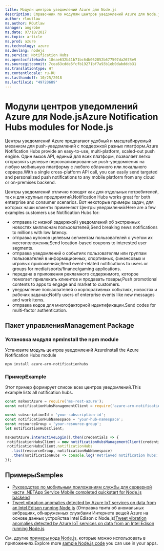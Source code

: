 ```yaml
---
title: Модули центров уведомлений Azure для Node.js
description: Справочник по модулям центров уведомлений Azure для Node.js
author: rloutlaw
ms.author: ROutlaw
manager: angrobe
ms.date: 07/18/2017
ms.topic: article
ms.prod: azure
ms.technology: azure
ms.devlang: nodejs
ms.service: Notification Hubs
ms.openlocfilehash: 18eae632b41b71bc64b052852b677507da2678e9
ms.sourcegitcommit: 7cea63cdde5fcfb19271bf7a93b1eb0dabdddb31
ms.translationtype: HT
ms.contentlocale: ru-RU
ms.lasthandoff: 10/25/2018
ms.locfileid: "49720689"
---
```

# <a name="azure-notification-hubs-modules-for-nodejs"></a><span data-ttu-id="9c2d5-103">Модули центров уведомлений Azure для Node.js</span><span class="sxs-lookup"><span data-stu-id="9c2d5-103">Azure Notification Hubs modules for Node.js</span></span>

<span data-ttu-id="9c2d5-104">Центры уведомлений Azure предлагают удобный и масштабируемый механизм для push-уведомлений с поддержкой разных платформ.</span><span class="sxs-lookup"><span data-stu-id="9c2d5-104">Azure Notification Hubs provide an easy-to-use, multi-platform, scaled-out push engine.</span></span> <span data-ttu-id="9c2d5-105">Один вызов API, единый для всех платформ, позволяет легко отправлять целевые персонализированные push-уведомления на любую мобильную платформу с любого облачного или локального сервера.</span><span class="sxs-lookup"><span data-stu-id="9c2d5-105">With a single cross-platform API call, you can easily send targeted and personalized push notifications to any mobile platform from any cloud or on-premises backend.</span></span>

<span data-ttu-id="9c2d5-106">Центры уведомлений отлично походят как для отдельных потребителей, так и для крупных предприятий.</span><span class="sxs-lookup"><span data-stu-id="9c2d5-106">Notification Hubs works great for both enterprise and consumer scenarios.</span></span> <span data-ttu-id="9c2d5-107">Вот некоторые примеры задач, для которых наши клиенты применяют Центры уведомлений:</span><span class="sxs-lookup"><span data-stu-id="9c2d5-107">Here are a few examples customers use Notification Hubs for:</span></span>
- <span data-ttu-id="9c2d5-108">отправка (с низкой задержкой) уведомлений об экстренных новостях миллионам пользователей;</span><span class="sxs-lookup"><span data-stu-id="9c2d5-108">Send breaking news notifications to millions with low latency.</span></span>
- <span data-ttu-id="9c2d5-109">отправка купонов целевым сегментам пользователей с учетом их местоположения;</span><span class="sxs-lookup"><span data-stu-id="9c2d5-109">Send location-based coupons to interested user segments.</span></span>
- <span data-ttu-id="9c2d5-110">отправка уведомлений о событиях пользователям или группам пользователей в информационных, спортивных, финансовых и игровых приложениях;</span><span class="sxs-lookup"><span data-stu-id="9c2d5-110">Send event-related notifications to users or groups for media/sports/finance/gaming applications.</span></span>
- <span data-ttu-id="9c2d5-111">передача в приложения рекламного содержимого, которое помогает привлекать клиентов и продавать товары;</span><span class="sxs-lookup"><span data-stu-id="9c2d5-111">Push promotional contents to apps to engage and market to customers.</span></span>
- <span data-ttu-id="9c2d5-112">уведомление пользователей о корпоративных событиях, новостях и рабочих задачах;</span><span class="sxs-lookup"><span data-stu-id="9c2d5-112">Notify users of enterprise events like new messages and work items.</span></span>
- <span data-ttu-id="9c2d5-113">отправка кодов для многофакторной идентификации.</span><span class="sxs-lookup"><span data-stu-id="9c2d5-113">Send codes for multi-factor authentication.</span></span>

## <a name="management-package"></a><span data-ttu-id="9c2d5-114">Пакет управления</span><span class="sxs-lookup"><span data-stu-id="9c2d5-114">Management Package</span></span>

### <a name="install-the-npm-module"></a><span data-ttu-id="9c2d5-115">Установка модуля npm</span><span class="sxs-lookup"><span data-stu-id="9c2d5-115">Install the npm module</span></span>

<span data-ttu-id="9c2d5-116">Установите модуль центров уведомлений Azure</span><span class="sxs-lookup"><span data-stu-id="9c2d5-116">Install the Azure Notification Hubs module</span></span> 

```bash
npm install azure-arm-notificationhubs
```

### <a name="example"></a><span data-ttu-id="9c2d5-117">Пример</span><span class="sxs-lookup"><span data-stu-id="9c2d5-117">Example</span></span>

<span data-ttu-id="9c2d5-118">Этот пример формирует список всех центров уведомлений.</span><span class="sxs-lookup"><span data-stu-id="9c2d5-118">This example lists all notification hubs.</span></span>

 ```javascript
const msRestAzure = require('ms-rest-azure');
const notificationHubsManagementClient = require('azure-arm-notificationhubs');

const subscriptionId = 'your-subscription-id';
const notificationHubNamespace = 'your-hub-namespace';
const resourceGroup = 'your-resource-group';
let notificationHubsClient;

msRestAzure.interactiveLogin().then(credentials => {
  notificationHubsClient = new notificationHubsManagementClient(credentials, subscriptionId);
  notificationHubsClient.notificationHubs
    .list(resourceGroup, notificationHubNamespace)
    .then(notificationHubs => console.log('Retrieved notification hubs: ', notificationHubs));
});
```

## <a name="samples"></a><span data-ttu-id="9c2d5-119">Примеры</span><span class="sxs-lookup"><span data-stu-id="9c2d5-119">Samples</span></span>

* [<span data-ttu-id="9c2d5-120">Руководство по мобильным приложениям службы для серверной части .NET</span><span class="sxs-lookup"><span data-stu-id="9c2d5-120">App Service Mobile completed quickstart for Node.js backend</span></span>](https://azure.microsoft.com/resources/samples/app-service-mobile-nodejs-backend-quickstart/)
* <span data-ttu-id="9c2d5-121">[Tweet vibration anomalies detected by Azure IoT services on data from an Intel Edison running Node.js](https://azure.microsoft.com/resources/samples/iot-hub-nodejs-intel-edison-vibration-anomaly-detection/) (Отправка твита об аномальных вибрациях, обнаруженных службами Интернета вещей Azure на основе данных устройства Intel Edison с Node.js)</span><span class="sxs-lookup"><span data-stu-id="9c2d5-121">[Tweet vibration anomalies detected by Azure IoT services on data from an Intel Edison running Node.js](https://azure.microsoft.com/resources/samples/iot-hub-nodejs-intel-edison-vibration-anomaly-detection/)</span></span>

<span data-ttu-id="9c2d5-122">См. другие [примеры кода Node.js](https://azure.microsoft.com/resources/samples/?platform=nodejs), которые можно использовать в приложениях.</span><span class="sxs-lookup"><span data-stu-id="9c2d5-122">Explore more [sample Node.js code](https://azure.microsoft.com/resources/samples/?platform=nodejs) you can use in your apps.</span></span>
